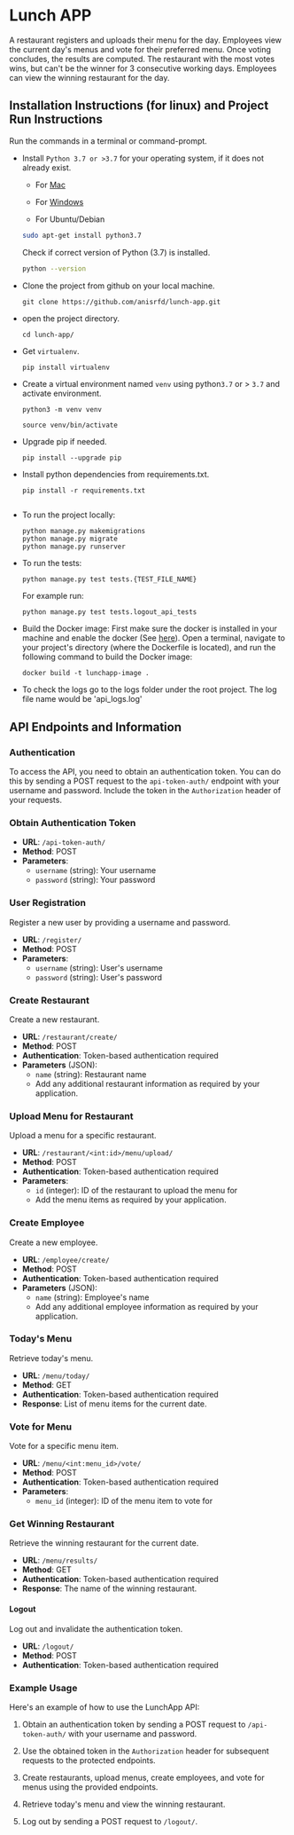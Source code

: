 # Lunch APP #
A restaurant registers and uploads their menu for the day. Employees view the current day's menus and vote for their preferred menu. 
Once voting concludes, the results are computed. The restaurant with the most votes wins, but can't be the winner for 3 consecutive working days.
Employees can view the winning restaurant for the day.


## Installation Instructions (for linux) and Project Run Instructions

Run the commands in a terminal or command-prompt.

- Install `Python 3.7 or >3.7` for your operating system, if it does not already exist.

  - For [Mac](https://www.python.org/downloads/macos/)

  - For [Windows](https://www.python.org/downloads/windows/)

  - For Ubuntu/Debian

  ```bash
  sudo apt-get install python3.7
  ```

  Check if correct version of Python (3.7) is installed.

  ```bash
  python --version
  ```
  
* Clone the project from github on your local machine.   
    ```
    git clone https://github.com/anisrfd/lunch-app.git
    ```

* open the project directory.
    ```
    cd lunch-app/
    ```
* Get `virtualenv`.

    ```bash
    pip install virtualenv
    ``` 
* Create a virtual environment named `venv` using python`3.7` or > `3.7` and activate environment.  
    ```
    python3 -m venv venv
    ```
    ```
    source venv/bin/activate
    ```
* Upgrade pip if needed.  
    ```
    pip install --upgrade pip
    ```
* Install python dependencies from requirements.txt.
    ```
    pip install -r requirements.txt
    ```
    ```
* To run the project locally:
    ```
    python manage.py makemigrations
    python manage.py migrate
    python manage.py runserver
    ```
  
* To run the tests:
    ```
    python manage.py test tests.{TEST_FILE_NAME}
    ```
  For example run:
    ```
    python manage.py test tests.logout_api_tests
    ```

* Build the Docker image:
  First make sure the docker is installed in your machine and enable the docker (See [here](https://docs.docker.com/engine/install/)). Open a terminal, 
  navigate to your project's directory (where the Dockerfile is located), and run the following command to build the Docker image:

    ```
    docker build -t lunchapp-image .
    ```

* To check the logs go to the logs folder under the root project. The log file name would be 'api_logs.log'


## API Endpoints and Information

### Authentication

To access the API, you need to obtain an authentication token. You can do this by sending a POST request to the `api-token-auth/` endpoint with your username and password. Include the token in the `Authorization` header of your requests.

### Obtain Authentication Token

- **URL**: `/api-token-auth/`
- **Method**: POST
- **Parameters**:
  - `username` (string): Your username
  - `password` (string): Your password

### User Registration

Register a new user by providing a username and password.

- **URL**: `/register/`
- **Method**: POST
- **Parameters**:
  - `username` (string): User's username
  - `password` (string): User's password

### Create Restaurant

Create a new restaurant.

- **URL**: `/restaurant/create/`
- **Method**: POST
- **Authentication**: Token-based authentication required
- **Parameters** (JSON):
  - `name` (string): Restaurant name
  - Add any additional restaurant information as required by your application.

### Upload Menu for Restaurant

Upload a menu for a specific restaurant.

- **URL**: `/restaurant/<int:id>/menu/upload/`
- **Method**: POST
- **Authentication**: Token-based authentication required
- **Parameters**:
  - `id` (integer): ID of the restaurant to upload the menu for
  - Add the menu items as required by your application.

### Create Employee

Create a new employee.

- **URL**: `/employee/create/`
- **Method**: POST
- **Authentication**: Token-based authentication required
- **Parameters** (JSON):
  - `name` (string): Employee's name
  - Add any additional employee information as required by your application.

### Today's Menu

Retrieve today's menu.

- **URL**: `/menu/today/`
- **Method**: GET
- **Authentication**: Token-based authentication required
- **Response**: List of menu items for the current date.

### Vote for Menu

Vote for a specific menu item.

- **URL**: `/menu/<int:menu_id>/vote/`
- **Method**: POST
- **Authentication**: Token-based authentication required
- **Parameters**:
  - `menu_id` (integer): ID of the menu item to vote for

### Get Winning Restaurant

Retrieve the winning restaurant for the current date.

- **URL**: `/menu/results/`
- **Method**: GET
- **Authentication**: Token-based authentication required
- **Response**: The name of the winning restaurant.

#### Logout

Log out and invalidate the authentication token.

- **URL**: `/logout/`
- **Method**: POST
- **Authentication**: Token-based authentication required

### Example Usage

Here's an example of how to use the LunchApp API:

1. Obtain an authentication token by sending a POST request to `/api-token-auth/` with your username and password.

2. Use the obtained token in the `Authorization` header for subsequent requests to the protected endpoints.

3. Create restaurants, upload menus, create employees, and vote for menus using the provided endpoints.

4. Retrieve today's menu and view the winning restaurant.

5. Log out by sending a POST request to `/logout/`.
